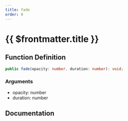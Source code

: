 ```yaml
---
title: fade
order: 0
---
```


# {{ $frontmatter.title }}

## Function Definition

```ts
public fade(opacity: number, duration: number): void;
```

### Arguments

* opacity: number
* duration: number

## Documentation

<!--@include: ./parts/fade.md-->
